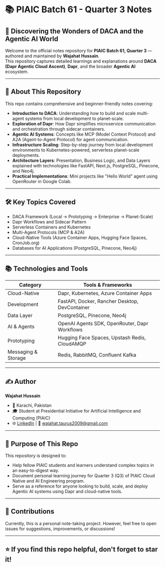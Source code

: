 # 📚 PIAIC Batch 61 - Quarter 3 Notes  
## 🌟 Discovering the Wonders of DACA and the Agentic AI World

Welcome to the official notes repository for **PIAIC Batch 61, Quarter 3** — authored and maintained by **Wajahat Hussain**.  
This repository captures detailed learnings and explanations around **DACA (Dapr Agentic Cloud Ascent)**, **Dapr**, and the broader **Agentic AI** ecosystem.

---

## 📖 About This Repository

This repo contains comprehensive and beginner-friendly notes covering:

- **Introduction to DACA**: Understanding how to build and scale multi-agent systems from local development to planet-scale.
- **Exploration of Dapr**: How Dapr simplifies microservice communication and orchestration through sidecar containers.
- **Agentic AI Systems**: Concepts like MCP (Model Context Protocol) and A2A (Agent-to-Agent Protocol) for agent communication.
- **Infrastructure Scaling**: Step-by-step journey from local development environments to Kubernetes-powered, serverless planet-scale deployments.
- **Architecture Layers**: Presentation, Business Logic, and Data Layers explained with technologies like FastAPI, Next.js, PostgreSQL, Pinecone, and Neo4j.
- **Practical Implementations**: Mini projects like "Hello World" agent using OpenRouter in Google Colab.

---

## 🛠️ Key Topics Covered

- DACA Framework (Local → Prototyping → Enterprise → Planet-Scale)
- Dapr Workflows and Sidecar Pattern
- Serverless Containers and Kubernetes
- Multi-Agent Protocols (MCP & A2A)
- Cloud-Native Tools (Azure Container Apps, Hugging Face Spaces, CronJob.org)
- Databases for AI Applications (PostgreSQL, Pinecone, Neo4j)

---

## 📚 Technologies and Tools

| Category             | Tools & Frameworks                                      |
|----------------------|----------------------------------------------------------|
| Cloud-Native         | Dapr, Kubernetes, Azure Container Apps                   |
| Development          | FastAPI, Docker, Rancher Desktop, DevContainer            |
| Data Layer           | PostgreSQL, Pinecone, Neo4j                              |
| AI & Agents          | OpenAI Agents SDK, OpenRouter, Dapr Workflows             |
| Prototyping          | Hugging Face Spaces, Upstash Redis, CloudAMQP             |
| Messaging & Storage  | Redis, RabbitMQ, Confluent Kafka                          |

---

## ✍️ Author

**Wajahat Hussain**  
- 📍 Karachi, Pakistan  
- 🎓 Student at Presidential Initiative for Artificial Intelligence and Computing (PIAIC)  
- 🌐 [LinkedIn](https://www.linkedin.com/in/wajahattt_hussain) | 📧 wajahat.taurus2009@gmail.com

---

## 🚀 Purpose of This Repo

This repository is designed to:

- Help fellow PIAIC students and learners understand complex topics in an easy-to-digest way.
- Document personal learning journey for Quarter 3 (Q3) of PIAIC Cloud Native and AI Engineering program.
- Serve as a reference for anyone looking to build, scale, and deploy Agentic AI systems using Dapr and cloud-native tools.

---

## 📢 Contributions

Currently, this is a personal note-taking project. However, feel free to open issues for suggestions, improvements, or discussions!  

---

## ⭐️ If you find this repo helpful, don't forget to star it!
